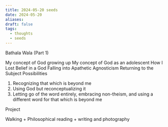 ```yaml
---
title: 2024-05-20 seeds
date: 2024-05-20
aliases: 
draft: false
tags:
  - thoughts
  - seeds
---
```

Bathala Wala (Part 1)

My concept of God growing up
My concept of God as an adolescent
How I Lost Belief in a God
Falling into Apathetic Agnosticism
Returning to the Subject
Possibilities
1. Recognizing that which is beyond me
2. Using God but reconceptualizing it
3. Letting go of the word entirely, embracing non-theism, and using a different word for that which is beyond me

Project

Walking + Philosophical reading + writing and photography